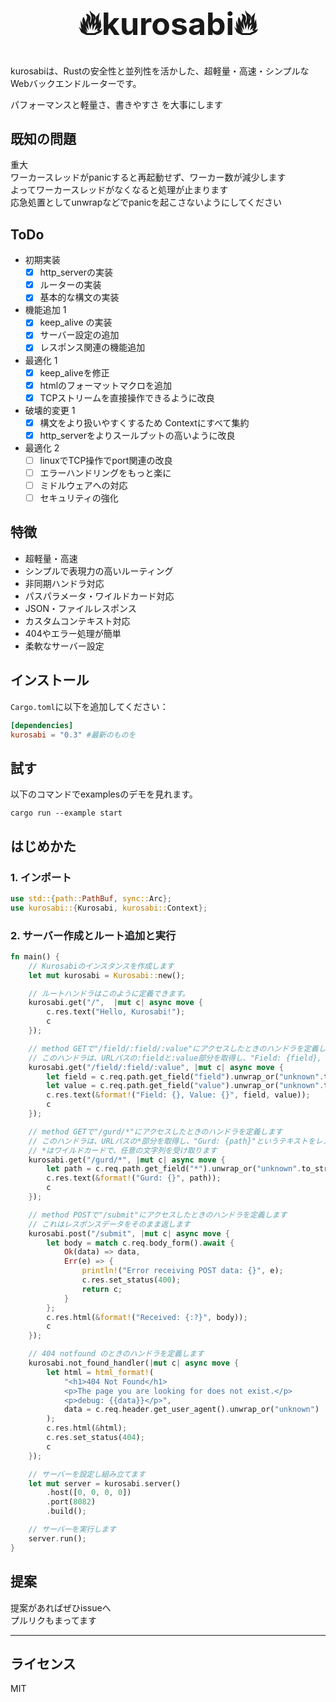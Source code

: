 <div align="center">
<h1 style="font-size: 50px">🔥kurosabi🔥</h1>
</div>

kurosabiは、Rustの安全性と並列性を活かした、超軽量・高速・シンプルなWebバックエンドルーターです。

パフォーマンスと軽量さ、書きやすさ を大事にします

## 既知の問題
重大  
ワーカースレッドがpanicすると再起動せず、ワーカー数が減少します  
よってワーカースレッドがなくなると処理が止まります  
応急処置としてunwrapなどでpanicを起こさないようにしてください

## ToDo
- 初期実装
  - [x] http_serverの実装
  - [x] ルーターの実装
  - [x] 基本的な構文の実装
- 機能追加 1
  - [x] keep_alive の実装
  - [x] サーバー設定の追加
  - [x] レスポンス関連の機能追加
- 最適化 1
  - [x] keep_aliveを修正
  - [x] htmlのフォーマットマクロを追加
  - [x] TCPストリームを直接操作できるように改良
- 破壊的変更 1
  - [x] 構文をより扱いやすくするため Contextにすべて集約
  - [x] http_serverをよりスールプットの高いように改良
- 最適化 2
  - [ ] linuxでTCP操作でport関連の改良
  - [ ] エラーハンドリングをもっと楽に
  - [ ] ミドルウェアへの対応
  - [ ] セキュリティの強化

## 特徴
- 超軽量・高速
- シンプルで表現力の高いルーティング
- 非同期ハンドラ対応
- パスパラメータ・ワイルドカード対応
- JSON・ファイルレスポンス
- カスタムコンテキスト対応
- 404やエラー処理が簡単
- 柔軟なサーバー設定


## インストール
`Cargo.toml`に以下を追加してください：

```toml
[dependencies]
kurosabi = "0.3" #最新のものを
```

## 試す
以下のコマンドでexamplesのデモを見れます。
```
cargo run --example start
```

## はじめかた

### 1. インポート
```rust
use std::{path::PathBuf, sync::Arc};
use kurosabi::{Kurosabi, kurosabi::Context};
```

### 2. サーバー作成とルート追加と実行
```rust
fn main() {
    // Kurosabiのインスタンスを作成します
    let mut kurosabi = Kurosabi::new();

    // ルートハンドラはこのように定義できます。
    kurosabi.get("/",  |mut c| async move {
        c.res.text("Hello, Kurosabi!");
        c
    });

    // method GETで"/field/:field/:value"にアクセスしたときのハンドラを定義します
    // このハンドラは、URLパスの:fieldと:value部分を取得し、"Field: {field}, Value: {value}"というテキストをレスポンスとして返します
    kurosabi.get("/field/:field/:value", |mut c| async move {
        let field = c.req.path.get_field("field").unwrap_or("unknown".to_string());
        let value = c.req.path.get_field("value").unwrap_or("unknown".to_string());
        c.res.text(&format!("Field: {}, Value: {}", field, value));
        c
    });

    // method GETで"/gurd/*"にアクセスしたときのハンドラを定義します
    // このハンドラは、URLパスの*部分を取得し、"Gurd: {path}"というテキストをレスポンスとして返します
    // *はワイルドカードで、任意の文字列を受け取ります
    kurosabi.get("/gurd/*", |mut c| async move {
        let path = c.req.path.get_field("*").unwrap_or("unknown".to_string());
        c.res.text(&format!("Gurd: {}", path));
        c
    });

    // method POSTで"/submit"にアクセスしたときのハンドラを定義します
    // これはレスポンスデータをそのまま返します
    kurosabi.post("/submit", |mut c| async move {
        let body = match c.req.body_form().await {
            Ok(data) => data,
            Err(e) => {
                println!("Error receiving POST data: {}", e);
                c.res.set_status(400);
                return c;
            }
        };
        c.res.html(&format!("Received: {:?}", body));
        c
    });

    // 404 notfound のときのハンドラを定義します
    kurosabi.not_found_handler(|mut c| async move {
        let html = html_format!(
            "<h1>404 Not Found</h1>
            <p>The page you are looking for does not exist.</p>
            <p>debug: {{data}}</p>",
            data = c.req.header.get_user_agent().unwrap_or("unknown")
        );
        c.res.html(&html);
        c.res.set_status(404);
        c
    });

    // サーバーを設定し組み立てます
    let mut server = kurosabi.server()
        .host([0, 0, 0, 0])
        .port(8082)
        .build();

    // サーバーを実行します
    server.run();
}

```

## 提案
提案があればぜひissueへ  
プルリクもまってます

---

## ライセンス
MIT
